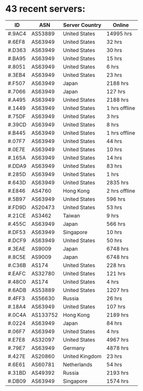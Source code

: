 # 43 recent servers:

| ID | ASN | Server Country | Online |
| ------ | ------ | ------ | ------ |
| #.9AC4 | AS53889 | United States | 14995 hrs |
| #.6EF8 | AS63949 | United States | 32 hrs |
| #.D363 | AS63949 | United States | 30 hrs |
| #.BA95 | AS63949 | United States | 15 hrs |
| #.8051 | AS63949 | United States | 6 hrs |
| #.3EB4 | AS63949 | United States | 23 hrs |
| #.F507 | AS63949 | Japan | 2188 hrs |
| #.7066 | AS63949 | Japan | 127 hrs |
| #.A495 | AS63949 | United States | 2188 hrs |
| #.1449 | AS63949 | United States | 1 hrs offline |
| #.75DF | AS63949 | United States | 3 hrs |
| #.39CD | AS63949 | United States | 8 hrs |
| #.B445 | AS63949 | United States | 1 hrs offline |
| #.07F7 | AS63949 | United States | 44 hrs |
| #.0E7E | AS63949 | United States | 10 hrs |
| #.165A | AS63949 | United States | 14 hrs |
| #.DDA9 | AS63949 | United States | 83 hrs |
| #.285D | AS63949 | United States | 1 hrs |
| #.643D | AS63949 | United States | 2835 hrs |
| #.E846 | AS4760 | Hong Kong | 2 hrs offline |
| #.5B97 | AS63949 | United States | 596 hrs |
| #.FD9D | AS20473 | United States | 53 hrs |
| #.21CE | AS3462 | Taiwan | 9 hrs |
| #.455C | AS63949 | Japan | 566 hrs |
| #.DF53 | AS63949 | Singapore | 10 hrs |
| #.DCF9 | AS63949 | United States | 50 hrs |
| #.3EAE | AS9009 | Japan | 6748 hrs |
| #.8C5E | AS9009 | Japan | 6748 hrs |
| #.C36B | AS174 | United States | 228 hrs |
| #.EAFC | AS32780 | United States | 121 hrs |
| #.48C0 | AS174 | United States | 4 hrs |
| #.6ADB | AS53889 | United States | 1207 hrs |
| #.4FF3 | AS56630 | Russia | 26 hrs |
| #.18A4 | AS63949 | United States | 107 hrs |
| #.0C4A | AS133752 | Hong Kong | 2189 hrs |
| #.0224 | AS63949 | Japan | 84 hrs |
| #.06F7 | AS63949 | United States | 4 hrs |
| #.E7E8 | AS32097 | United States | 4967 hrs |
| #.79E7 | AS63949 | Germany | 4878 hrs |
| #.427E | AS20860 | United Kingdom | 23 hrs |
| #.6E61 | AS60781 | Netherlands | 54 hrs |
| #.31BD | AS49392 | Russia | 2193 hrs |
| #.DB09 | AS63949 | Singapore | 1574 hrs |

